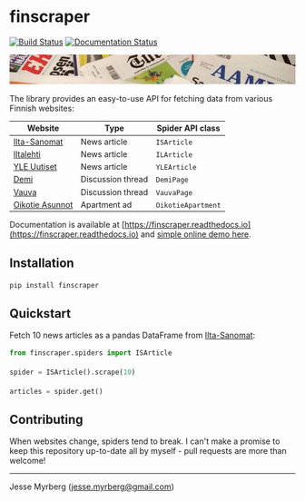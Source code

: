 # finscraper

[![Build Status](https://travis-ci.com/jmyrberg/finscraper.svg?branch=master)](https://travis-ci.com/jmyrberg/finscraper) [![Documentation Status](https://readthedocs.org/projects/finscraper/badge/?version=latest)](https://finscraper.readthedocs.io/en/latest/?badge=latest)

![finscraper cover](https://github.com/jmyrberg/finscraper/blob/master/docs/cover.jpg?raw=true)

The library provides an easy-to-use API for fetching data from various Finnish websites:

| Website                                                        | Type              | Spider API class   |
| -------------------------------------------------------------- | ----------------- | ------------------ |
| [Ilta-Sanomat](https://www.is.fi)                              | News article      | `ISArticle`        |
| [Iltalehti](https://www.il.fi)                                 | News article      | `ILArticle`        |
| [YLE Uutiset](https://www.yle.fi/uutiset)                      | News article      | `YLEArticle`       |
| [Demi](https://demi.fi)                                        | Discussion thread | `DemiPage`         |
| [Vauva](https://www.vauva.fi)                                  | Discussion thread | `VauvaPage`        |
| [Oikotie Asunnot](https://asunnot.oikotie.fi/myytavat-asunnot) | Apartment ad      | `OikotieApartment` |

Documentation is available at [https://finscraper.readthedocs.io](https://finscraper.readthedocs.io) and [simple online demo here](https://storage.googleapis.com/jmyrberg/index.html#/demo-projects/finscraper).


## Installation

`pip install finscraper`


## Quickstart

Fetch 10 news articles as a pandas DataFrame from [Ilta-Sanomat](https://is.fi):

```python
from finscraper.spiders import ISArticle

spider = ISArticle().scrape(10)

articles = spider.get()
```

## Contributing

When websites change, spiders tend to break. I can't make a promise to keep this
repository up-to-date all by myself - pull requests are more than welcome!


---

Jesse Myrberg (jesse.myrberg@gmail.com)

